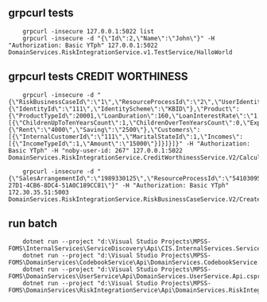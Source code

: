 ﻿## grpcurl tests
        grpcurl -insecure 127.0.0.1:5022 list
        grpcurl -insecure -d "{\"Id\":2,\"Name\":\"John\"}" -H "Authorization: Basic YTph" 127.0.0.1:5022 DomainServices.RiskIntegrationService.v1.TestService/HalloWorld

## grpcurl tests CREDIT WORTHINESS
        grpcurl -insecure -d "{\"RiskBusinessCaseId\":\"1\",\"ResourceProcessId\":\"2\",\"UserIdentity\":{\"IdentityId\":\"111\",\"IdentityScheme\":\"KBID\"},\"Product\":{\"ProductTypeId\":20001,\"LoanDuration\":160,\"LoanInterestRate\":\"1.5\",\"LoanAmount\":1000000,\"LoanPaymentAmount\":1000,\"FixedRatePeriod\":30},\"Households\":[{\"ChildrenUpToTenYearsCount\":1,\"ChildrenOverTenYearsCount\":0,\"ExpensesSummary\":{\"Rent\":\"4000\",\"Saving\":\"2500\"},\"Customers\":[{\"InternalCustomerId\":\"111\",\"MaritalStateId\":1,\"Incomes\":[{\"IncomeTypeId\":1,\"Amount\":\"15000\"}]}]}]}" -H "Authorization: Basic YTph" -H "noby-user-id: 267" 127.0.0.1:5022 DomainServices.RiskIntegrationService.CreditWorthinessService.V2/Calculate

        grpcurl -insecure -d "{\"SalesArrangementId\":\"1989330125\",\"ResourceProcessId\":\"54103095-27D1-4CB6-8DC4-51A0C189CC81\"}" -H "Authorization: Basic YTph" 172.30.35.51:5003 DomainServices.RiskIntegrationService.RiskBusinessCaseService.V2/CreateCase

## run batch
        dotnet run --project "d:\Visual Studio Projects\MPSS-FOMS\InternalServices\ServiceDiscovery\Api\CIS.InternalServices.ServiceDiscovery.Api.csproj"
        dotnet run --project "d:\Visual Studio Projects\MPSS-FOMS\DomainServices\CodebookService\Api\DomainServices.CodebookService.Api.csproj"
        dotnet run --project "d:\Visual Studio Projects\MPSS-FOMS\DomainServices\UserService\Api\DomainServices.UserService.Api.csproj"
        dotnet run --project "d:\Visual Studio Projects\MPSS-FOMS\DomainServices\RiskIntegrationService\Api\DomainServices.RiskIntegrationService.Api.csproj"